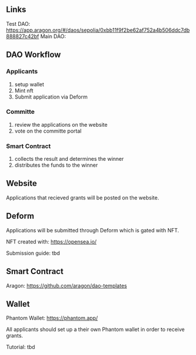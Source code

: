 ## Links
Test DAO:
https://app.aragon.org/#/daos/sepolia/0xbb11f9f2be62af752a4b506ddc7db888827c42bf
Main DAO:


## DAO Workflow

### Applicants

1.  setup wallet
2.  Mint nft
3.  Submit application via Deform

### Committe

1. review the applications on the website
2. vote on the committe portal

### Smart Contract

1. collects the result and determines the winner
2. distributes the funds to the winner

## Website

Applications that recieved grants will be posted on the website.

## Deform

Applications will be submitted through Deform which is gated with NFT.

NFT created with: https://opensea.io/

Submission guide: tbd

## Smart Contract

Aragon: https://github.com/aragon/dao-templates

## Wallet

Phantom Wallet: https://phantom.app/

All applicants should set up a their own Phantom wallet in order to receive grants.

Tutorial: tbd
